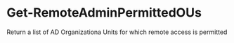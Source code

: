 # Get-RemoteAdminPermittedOUs
Return a list of AD Organizationa Units for which remote access is permitted 
